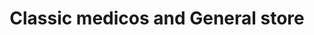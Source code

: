 ---
title: "Classic medicos and General store"
url: /karachi/classic-medicos-and-general-store/
shop: general
---